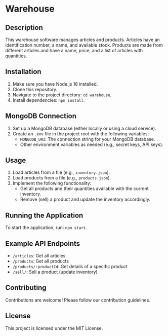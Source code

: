 # Warehouse 

## Description
This warehouse software manages articles and products. Articles have an identification number, a name, and available stock. Products are made from different articles and have a name, price, and a list of articles with quantities.

## Installation
1. Make sure you have Node.js 18 installed.
2. Clone this repository.
3. Navigate to the project directory: `cd warehouse`.
4. Install dependencies: `npm install`.

## MongoDB Connection
1. Set up a MongoDB database (either locally or using a cloud service).
2. Create an `.env` file in the project root with the following variables:
   - `MONGODB_URI`: The connection string for your MongoDB database.
   - Other environment variables as needed (e.g., secret keys, API keys).

## Usage
1. Load articles from a file (e.g., `inventory.json`).
2. Load products from a file (e.g., `products.json`).
3. Implement the following functionality:
   - Get all products and their quantities available with the current inventory.
   - Remove (sell) a product and update the inventory accordingly.

## Running the Application
To start the application, run: `npm start`.

## Example API Endpoints
- `/articles`: Get all articles
- `/products`: Get all products
- `/products/:productId`: Get details of a specific product
- `/sell/`: Sell a product (update inventory)

## Contributing
Contributions are welcome! Please follow our contribution guidelines.

## License
This project is licensed under the MIT License.
